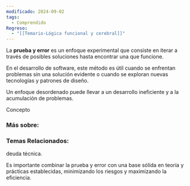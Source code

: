 ```yaml
---
modificado: 2024-09-02
tags:
  - Comprendido
Regreso:
  - "[[Temario-Lógica funcional y cerebral]]"
---
```

La **prueba y error** es un enfoque experimental que consiste en iterar a través de posibles soluciones hasta encontrar una que funcione. 

En el desarrollo de software, este método es útil cuando se enfrentan problemas sin una solución evidente o cuando se exploran nuevas tecnologías y patrones de diseño.

Un enfoque desordenado puede llevar a un desarrollo ineficiente y a la acumulación de problemas.



Concepto
### Más sobre: 

### Temas Relacionados:
deuda técnica.

Es importante combinar la prueba y error con una base sólida en teoría y prácticas establecidas, minimizando los riesgos y maximizando la eficiencia.